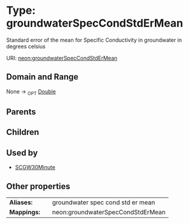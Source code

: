 
# Type: groundwaterSpecCondStdErMean


Standard error of the mean for Specific Conductivity in groundwater in degrees celsius

URI: [neon:groundwaterSpecCondStdErMean](https://data.neonscience.org/groundwaterSpecCondStdErMean)


## Domain and Range

None ->  <sub>OPT</sub> [Double](types/Double.md)

## Parents


## Children


## Used by

 * [SCGW30Minute](SCGW30Minute.md)

## Other properties

|  |  |  |
| --- | --- | --- |
| **Aliases:** | | groundwater spec cond std er mean |
| **Mappings:** | | neon:groundwaterSpecCondStdErMean |

